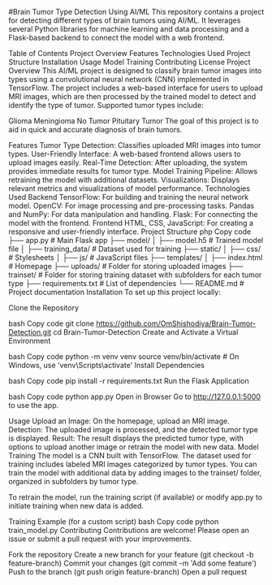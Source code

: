 #Brain Tumor Type Detection Using AI/ML
This repository contains a project for detecting different types of brain tumors using AI/ML. It leverages several Python libraries for machine learning and data processing and a Flask-based backend to connect the model with a web frontend.

Table of Contents
Project Overview
Features
Technologies Used
Project Structure
Installation
Usage
Model Training
Contributing
License
Project Overview
This AI/ML project is designed to classify brain tumor images into types using a convolutional neural network (CNN) implemented in TensorFlow. The project includes a web-based interface for users to upload MRI images, which are then processed by the trained model to detect and identify the type of tumor. Supported tumor types include:

Glioma
Meningioma
No Tumor
Pituitary Tumor
The goal of this project is to aid in quick and accurate diagnosis of brain tumors.

Features
Tumor Type Detection: Classifies uploaded MRI images into tumor types.
User-Friendly Interface: A web-based frontend allows users to upload images easily.
Real-Time Detection: After uploading, the system provides immediate results for tumor type.
Model Training Pipeline: Allows retraining the model with additional datasets.
Visualizations: Displays relevant metrics and visualizations of model performance.
Technologies Used
Backend
TensorFlow: For building and training the neural network model.
OpenCV: For image processing and pre-processing tasks.
Pandas and NumPy: For data manipulation and handling.
Flask: For connecting the model with the frontend.
Frontend
HTML, CSS, JavaScript: For creating a responsive and user-friendly interface.
Project Structure
php
Copy code
├── app.py                    # Main Flask app
├── model/
│   ├── model.h5              # Trained model file
│   ├── training_data/        # Dataset used for training
├── static/
│   ├── css/                  # Stylesheets
│   ├── js/                   # JavaScript files
├── templates/
│   ├── index.html            # Homepage
├── uploads/                  # Folder for storing uploaded images
├── trainset/                 # Folder for storing training dataset with subfolders for each tumor type
├── requirements.txt          # List of dependencies
└── README.md                 # Project documentation
Installation
To set up this project locally:

Clone the Repository

bash
Copy code
git clone https://github.com/OmShishodiya/Brain-Tumor-Detection.git
cd Brain-Tumor-Detection
Create and Activate a Virtual Environment

bash
Copy code
python -m venv venv
source venv/bin/activate   # On Windows, use 'venv\Scripts\activate'
Install Dependencies

bash
Copy code
pip install -r requirements.txt
Run the Flask Application

bash
Copy code
python app.py
Open in Browser
Go to http://127.0.0.1:5000 to use the app.

Usage
Upload an Image: On the homepage, upload an MRI image.
Detection: The uploaded image is processed, and the detected tumor type is displayed.
Result: The result displays the predicted tumor type, with options to upload another image or retrain the model with new data.
Model Training
The model is a CNN built with TensorFlow. The dataset used for training includes labeled MRI images categorized by tumor types. You can train the model with additional data by adding images to the trainset/ folder, organized in subfolders by tumor type.

To retrain the model, run the training script (if available) or modify app.py to initiate training when new data is added.

Training Example (for a custom script)
bash
Copy code
python train_model.py
Contributing
Contributions are welcome! Please open an issue or submit a pull request with your improvements.

Fork the repository
Create a new branch for your feature (git checkout -b feature-branch)
Commit your changes (git commit -m 'Add some feature')
Push to the branch (git push origin feature-branch)
Open a pull request
